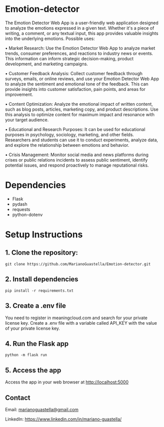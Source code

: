 # Emotion-detector

The Emotion Detector Web App is a user-friendly web application designed to analyze the emotions expressed in a given text. Whether it's a piece of writing, a comment, or any textual input, this app provides valuable insights into the underlying emotions.
Possible uses:

&#8226; Market Research: Use the Emotion Detector Web App to analyze market trends, consumer preferences, and reactions to industry news or events. This information can inform strategic decision-making, product development, and marketing campaigns.

&#8226; Customer Feedback Analysis: Collect customer feedback through surveys, emails, or online reviews, and use your Emotion Detector Web App to analyze the sentiment and emotional tone of the feedback. This can provide insights into customer satisfaction, pain points, and areas for improvement.

&#8226; Content Optimization: Analyze the emotional impact of written content, such as blog posts, articles, marketing copy, and product descriptions. Use this analysis to optimize content for maximum impact and resonance with your target audience.

&#8226; Educational and Research Purposes: It can be used for educational purposes in psychology, sociology, marketing, and other fields. Researchers and students can use it to conduct experiments, analyze data, and explore the relationship between emotions and behavior.

&#8226; Crisis Management: Monitor social media and news platforms during crises or public relations incidents to assess public sentiment, identify potential issues, and respond proactively to manage reputational risks.

# Dependencies

- Flask
- pydash
- requests
- python-dotenv

# Setup Instructions

## 1. Clone the repository:

```
git clone https://github.com/MarianoGuastella/Emotion-detector.git
```

## 2. Install dependencies

```
pip install -r requirements.txt
```

## 3. Create a .env file

You need to register in meaningcloud.com and search for your private license key. Create a .env file with a variable called API_KEY with the value of your private license key.

## 4. Run the Flask app

```
python -m flask run
```

## 5. Access the app

Access the app in your web browser at [http://localhost:5000](http://localhost:5000)

## Contact

Email: marianoguastella@gmail.com

LinkedIn: https://www.linkedin.com/in/mariano-guastella/
